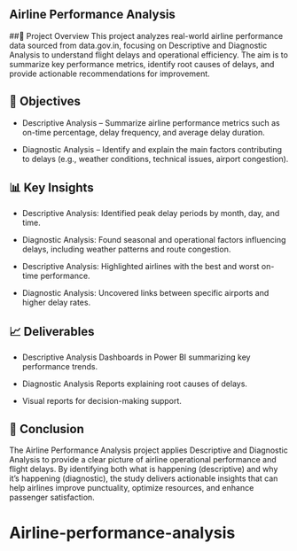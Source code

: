 ## Airline Performance Analysis

##📌 Project Overview
This project analyzes real-world airline performance data sourced from data.gov.in, focusing on Descriptive and Diagnostic Analysis to understand flight delays and operational efficiency. The aim is to summarize key performance metrics, identify root causes of delays, and provide actionable recommendations for improvement.

## 🎯 Objectives
- Descriptive Analysis – Summarize airline performance metrics such as on-time percentage, delay frequency, and average delay duration.

- Diagnostic Analysis – Identify and explain the main factors contributing to delays (e.g., weather conditions, technical issues, airport congestion).

## 📊 Key Insights
- Descriptive Analysis: Identified peak delay periods by month, day, and time.

- Diagnostic Analysis: Found seasonal and operational factors influencing delays, including weather patterns and route congestion.

- Descriptive Analysis: Highlighted airlines with the best and worst on-time performance.

- Diagnostic Analysis: Uncovered links between specific airports and higher delay rates.

## 📈 Deliverables
- Descriptive Analysis Dashboards in Power BI summarizing key performance trends.

- Diagnostic Analysis Reports explaining root causes of delays.

- Visual reports for decision-making support.

## 🏁 Conclusion
The Airline Performance Analysis project applies Descriptive and Diagnostic Analysis to provide a clear picture of airline operational performance and flight delays. By identifying both what is happening (descriptive) and why it’s happening (diagnostic), the study delivers actionable insights that can help airlines improve punctuality, optimize resources, and enhance passenger satisfaction.


# Airline-performance-analysis
